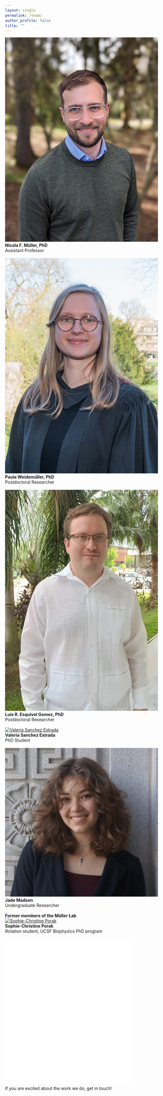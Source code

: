 ```yaml
---
layout: single
permalink: /team/
author_profile: false
title: ""
---
```


<div class="team-container">
  <div class="team-member">
    <a href="/team/NicolaMueller">
      <img src="/assets/images/Nicola.jpeg" title="Nicola F. Müller, PI">
    </a>
    <div class="team-info">
      <strong>Nicola F. Müller, PhD</strong><br/>
      Assistant Professor<br/><br/>
    </div>
  </div>

  <div class="team-member">
    <a href="/team/Paula">
      <img src="/assets/images/Paula.jpeg" title="Paula Weidemüller, PhD">
    </a>
    <div class="team-info">
      <strong>Paula Weidemüller, PhD</strong><br/>
      Postdoctoral Researcher<br/><br/>
    </div>
  </div>

  <div class="team-member">
    <a href="/team/Luis">
      <img src="/assets/images/Luis.jpg" title="Luis R. Esquivel Gomez, PhD">
    </a>
    <div class="team-info">
      <strong>Luis R. Esquivel Gomez, PhD</strong><br/>
      Postdoctoral Researcher<br/><br/>
    </div>
  </div>

  <div class="team-member">
    <a href="/team/Valeria">
      <img src="/assets/images/Valeria.jpg" title="Valeria Sanchez Estrada">
    </a>
    <div class="team-info">
      <strong>Valeria Sanchez Estrada</strong><br/>
      PhD Student<br/><br/>
    </div>
  </div>


  <div class="team-member">
    <a href="/team/Jade">
      <img src="/assets/images/Jade.jpg" title="Jade Masden">
    </a>
    <div class="team-info">
      <strong>Jade Madsen</strong><br/>
      Undergraduate Researcher<br/><br/>
    </div>
  </div>

<!-- Add big header ALUMNI -->
<div class="team-member alumni-header">
  <div class="team-info">
    <strong>Former members of the Müller Lab</strong><br/>
  </div>
</div>

  <div class="team-member">
    <a href="/team/Sophie">
      <img src="/assets/images/Sophie.jpg" title="Sophie-Christine Porak">
    </a>
    <div class="team-info">
      <strong>Sophie-Christine Porak</strong><br/>
      Rotation student, UCSF Biophysics PhD program<br/><br/>
    </div>
  </div>


  <div class="team-member">
    <a href="/join/">
      <img src="/assets/images/blank.png">
    </a>
    <div class="team-info">
      If you are excited about the work we do, get in touch!<br/><br/>
    </div>
  </div>
</div>
